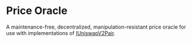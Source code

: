 # Price Oracle

A maintenance-free, decentralized, manipulation-resistant price oracle for use with implementations of [IUniswapV2Pair](https://uniswap.org/docs/v2/smart-contracts/pair/).
